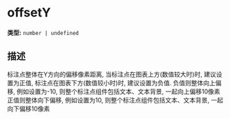 # offsetY

**类型:** `number | undefined`

## 描述
标注点整体在Y方向的偏移像素距离, 当标注点在图表上方(数值较大时)时, 建议设置为正值, 标注点在图表下方(数值较小时)时, 建议设置为负值.
负值则整体向上偏移, 例如设置为-10, 则整个标注点组件包括文本、文本背景, 一起向上偏移10像素
正值则整体向下偏移, 例如设置为10, 则整个标注点组件包括文本、文本背景, 一起向下偏移10像素